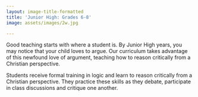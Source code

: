 ```yaml
---
layout: image-title-formatted
title: 'Junior High: Grades 6-8'
image: assets/images/2w.jpg

---
```

Good teaching starts with where a student is. By Junior High years, you may notice that your child loves to argue. Our curriculum takes advantage of this newfound love of argument, teaching how to reason critically from a Christian perspective.

Students receive formal training in logic and learn to reason critically from a Christian perspective. They practice these skills as they debate, participate in class discussions and critique one another.
